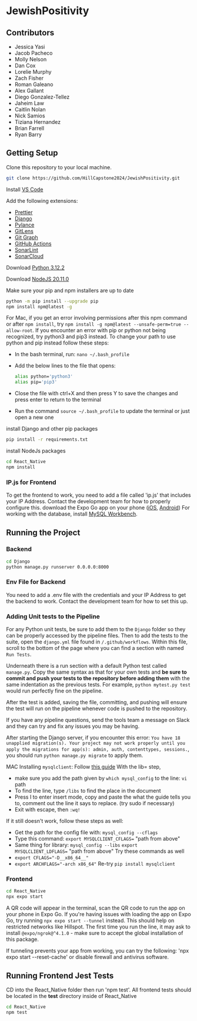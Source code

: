 # JewishPositivity

## Contributors

- Jessica Yasi
- Jacob Pacheco
- Molly Nelson
- Dan Cox
- Lorelie Murphy
- Zach Fisher
- Roman Galeano
- Alex Gallant
- Diego Gonzalez-Tellez
- Jaheim Law
- Caitlin Nolan
- Nick Samios
- Tiziana Hernandez
- Brian Farrell
- Ryan Barry

## Getting Setup

Clone this repository to your local machine.

```bash
git clone https://github.com/HillCapstone2024/JewishPositivity.git
```

Install [VS Code](https://code.visualstudio.com/download)

Add the following extensions:

- [Prettier](https://marketplace.visualstudio.com/items?itemName=esbenp.prettier-vscode)
- [Django](https://marketplace.visualstudio.com/items?itemName=batisteo.vscode-django)
- [Pylance](https://marketplace.visualstudio.com/items?itemName=ms-python.vscode-pylance)
- [GitLens](https://marketplace.visualstudio.com/items?itemName=eamodio.gitlens)
- [Git Graph](https://marketplace.visualstudio.com/items?itemName=mhutchie.git-graph)
- [GitHub Actions](https://marketplace.visualstudio.com/items?itemName=GitHub.vscode-github-actions)
- [SonarLint](https://marketplace.visualstudio.com/items?itemName=SonarSource.sonarlint-vscode)
- [SonarCloud](https://sonarcloud.io/project/overview?id=HillCapstone2024_JewishPositivity)

Download [Python 3.12.2](https://www.python.org/downloads/)

Download [NodeJS 20.11.0](https://nodejs.org/en/download/)

Make sure your pip and npm installers are up to date

```bash
python -m pip install --upgrade pip
npm install npm@latest -g
```

For Mac, if you get an error involving permissions after this npm command or after `npm install`, try `npm install -g npm@latest --unsafe-perm=true --allow-root`. If you encounter an error with pip or python not being recognized, try python3 and pip3 instead. To change your path to use python and pip instead follow these steps:

- In the bash terminal, run: `nano ~/.bash_profile`
- Add the below lines to the file that opens:

  ```bash
  alias python='python3'
  alias pip='pip3'
  ```

- Close the file with ctrl+X and then press Y to save the changes and press enter to return to the terminal
- Run the command `source ~/.bash_profile` to update the terminal or just open a new one

install Django and other pip packages

```bash
pip install -r requirements.txt
```

install NodeJs packages

```bash
cd React_Native
npm install
```
### IP.js for Frontend
To get the frontend to work, you need to add a file called 'ip.js' that includes your IP Address. Contact the development team for how to properly configure this. 
download the Expo Go app on your phone ([iOS](https://apps.apple.com/app/expo-go/id982107779), [Android](https://play.google.com/store/apps/details?id=host.exp.exponent))
For working with the database, install [MySQL Workbench](https://www.mysql.com/products/workbench/).

## Running the Project

### Backend

```bash
cd Django
python manage.py runserver 0.0.0.0:8000
```
### Env File for Backend
You need to add a .env file with the credentials and your IP Address to get the backend to work. Contact the development team for how to set this up. 

### Adding Unit tests to the Pipeline
For any Python unit tests, be sure to add them to the `Django` folder so they can be properly accessed by the pipeline files. Then to add the tests to the suite, open the `django.yml` file found in `/.github/workflows`. Within this file, scroll to the bottom of the page where you can find a section with named `Run Tests`.

Underneath there is a run section with a default Python test called `manage.py`. Copy the same syntax as that for your own tests and **be sure to commit and push your tests to the repository before adding them** with the same indentation as the previous tests. For example, `python mytest.py test` would run perfectly fine on the pipeline.

After the test is added, saving the file, committing, and pushing will ensure the test will run on the pipeline whenever code is pushed to the repository.

If you have any pipeline questions, send the tools team a message on Slack and they can try and fix any issues you may be having.

After starting the Django server, if you encounter this error: `You have 18 unapplied migration(s). Your project may not work properly until you apply the migrations for app(s): admin, auth, contenttypes, sessions.`, you should run `python manage.py migrate` to apply them.

MAC Installing `mysqlclient`:
Follow [this guide](https://gist.github.com/ShirishRam/99fc3def9d35e75e96a562f0524b0d46)
With the lib= step,

- make sure you add the path given by `which mysql_config` to the line: `vi` path
- To find the line, type `/libs` to find the place in the document
- Press I to enter insert mode, copy and paste the what the guide tells you to, comment out the line it says to replace. (try sudo if necessary)
- Exit with escape, then `:wq!`

If it still doesn't work, follow these steps as well:

- Get the path for the config file with: `mysql_config --cflags`
- Type this command: `export MYSQLCLIENT_CFLAGS=` "path from above"
- Same thing for library: `mysql_config --libs`
  `export MYSQLCLIENT_LDFLAGS=` "path from above"
  Try these commands as well
- `export CFLAGS="-D__x86_64__"`
- `export ARCHFLAGS="-arch x86_64"`
  Re-try `pip install mysqlclient`

### Frontend

```bash
cd React_Native
npx expo start
```

A QR code will appear in the terminal, scan the QR code to run the app on your phone in Expo Go. If you're having issues with loading the app on Expo Go, try running `npx expo start --tunnel` instead. This should help on restricted networks like Hillspot. The first time you run the line, it may ask to install `@expo/ngrok@^4.1.0` - make sure to accept the global installation of this package.

If tunneling prevents your app from working, you can try the following: 'npx expo start --reset-cache' or disable firewall and antivirus software.

## Running Frontend Jest Tests
CD into the React_Native folder then run 'npm test'. All frontend tests should be located in the **test** directory inside of React_Native

```bash
cd React_Native
npm test
```

